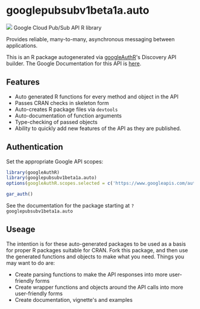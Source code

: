# googlepubsubv1beta1a.auto
![](http://www.google.com/images/icons/product/search-32.gif)
Google Cloud Pub/Sub API R library

Provides reliable, many-to-many, asynchronous messaging between applications.

This is an R package autogenerated via [googleAuthR](http://code.markedmondson.me/googleAuthR)'s Discovery API builder. 
The Google Documentation for this API is [here](https://cloud.google.com/pubsub/docs).

## Features 
 * Auto generated R functions for every method and object in the API
 * Passes CRAN checks in skeleton form
 * Auto-creates R package files via `devtools`
 * Auto-documentation of function arguments
 * Type-checking of passed objects
 * Ability to quickly add new features of the API as they are published.

## Authentication
Set the appropriate Google API scopes:

```r
library(googleAuthR)
library(googlepubsubv1beta1a.auto)
options(googleAuthR.scopes.selected = c('https://www.googleapis.com/auth/cloud-platform', 'https://www.googleapis.com/auth/pubsub'))

gar_auth()
```
 See the documentation for the package starting at `?googlepubsubv1beta1a.auto`
## Useage
The intention is for these auto-generated packages to be used as a basis for proper R packages suitable for CRAN.
Fork this package, and then use the generated functions and objects to make what you need.
Things you may want to do are:
* Create parsing functions to make the API responses into more user-friendly forms
* Create wrapper functions and objects around the API calls into more user-friendly forms
* Create documentation, vignette's and examples

